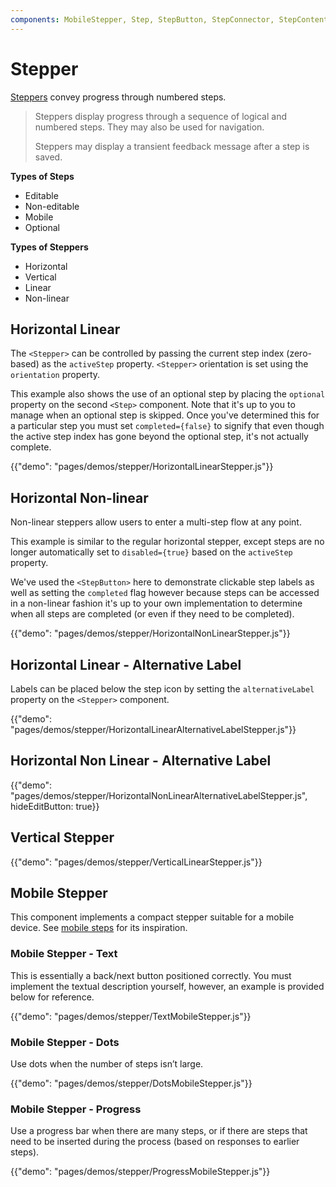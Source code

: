 ```yaml
---
components: MobileStepper, Step, StepButton, StepConnector, StepContent, StepIcon, StepLabel, StepPositionIcon, Stepper
---
```


# Stepper

[Steppers](https://material.io/guidelines/components/steppers.html) convey progress through numbered steps.

> Steppers display progress through a sequence of logical and numbered steps. They may also be used for navigation.
>
> Steppers may display a transient feedback message after a step is saved.

**Types of Steps**

- Editable
- Non-editable
- Mobile
- Optional

**Types of Steppers**

- Horizontal
- Vertical
- Linear
- Non-linear

## Horizontal Linear

The `<Stepper>` can be controlled by passing the current step index (zero-based) as the `activeStep` property. `<Stepper>` orientation is set using the `orientation` property.

This example also shows the use of an optional step by placing the `optional` property on the second `<Step>` component. Note that it's up to you to manage when an optional step is skipped. Once you've determined this for a particular step you must set `completed={false}` to signify that even though the active step index has gone beyond the optional step, it's not actually complete.

{{"demo": "pages/demos/stepper/HorizontalLinearStepper.js"}}

## Horizontal Non-linear

Non-linear steppers allow users to enter a multi-step flow at any point.

This example is similar to the regular horizontal stepper, except steps are no longer automatically set to `disabled={true}` based on the `activeStep` property.

We've used the `<StepButton>` here to demonstrate clickable step labels as well as setting the `completed`
flag however because steps can be accessed in a non-linear fashion it's up to your own implementation to
determine when all steps are completed (or even if they need to be completed).

{{"demo": "pages/demos/stepper/HorizontalNonLinearStepper.js"}}

## Horizontal Linear - Alternative Label

Labels can be placed below the step icon by setting the `alternativeLabel` property on the `<Stepper>` component.

{{"demo": "pages/demos/stepper/HorizontalLinearAlternativeLabelStepper.js"}}

## Horizontal Non Linear - Alternative Label

{{"demo": "pages/demos/stepper/HorizontalNonLinearAlternativeLabelStepper.js", hideEditButton: true}}

## Vertical Stepper

{{"demo": "pages/demos/stepper/VerticalLinearStepper.js"}}

## Mobile Stepper

This component implements a compact stepper suitable for a mobile device. See [mobile steps](https://material.io/guidelines/components/steppers.html#steppers-types-of-steps) for its inspiration.

### Mobile Stepper - Text

This is essentially a back/next button positioned correctly.
You must implement the textual description yourself, however, an example is provided below for reference.

{{"demo": "pages/demos/stepper/TextMobileStepper.js"}}

### Mobile Stepper - Dots

Use dots when the number of steps isn’t large.

{{"demo": "pages/demos/stepper/DotsMobileStepper.js"}}

### Mobile Stepper - Progress

Use a progress bar when there are many steps, or if there are steps that need to be inserted during the process (based on responses to earlier steps).

{{"demo": "pages/demos/stepper/ProgressMobileStepper.js"}}

